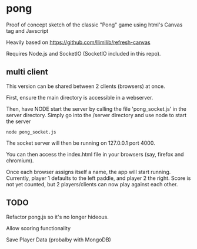 pong
====

Proof of concept sketch of the classic "Pong" game using html's Canvas tag and Javscript


Heavily based on https://github.com/llimllib/refresh-canvas

Requires Node.js and SocketIO (SocketIO included in this repo).


multi client
-------------

This version can be shared between 2 clients (browsers) at once.

First, ensure the main directory is accessible in a webserver.

Then, have NODE start the server by calling the file 'pong_socket.js' in the server directory.
Simply go into the /server directory and use node to start the server

	node pong_socket.js

The socket server will then be running on 127.0.0.1 port 4000.

You can then access the index.html file in your browsers (say, firefox and chromium).

Once each browser assigns itself a name, the app will start running.
Currently, player 1 defaults to the left paddle, and player 2 the right. Score is not yet counted,
but 2 players/clients can now play against each other.

TODO
----

Refactor pong.js so it's no longer hideous.

Allow scoring functionality

Save Player Data (probalby with MongoDB)
